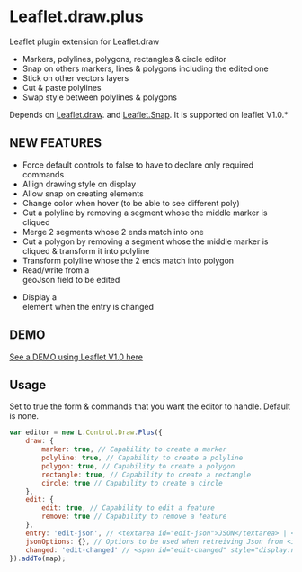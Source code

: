 Leaflet.draw.plus
====================

Leaflet plugin extension for Leaflet.draw
* Markers, polylines, polygons, rectangles & circle editor
* Snap on others markers, lines & polygons including the edited one
* Stick on other vectors layers
* Cut & paste polylines
* Swap style between polylines & polygons

Depends on [Leaflet.draw](https://github.com/Leaflet/Leaflet.draw).
and [Leaflet.Snap](https://github.com/makinacorpus/Leaflet.Snap).
It is supported on leaflet V1.0.*

NEW FEATURES
------------
* Force default controls to false to have to declare only required commands
* Allign drawing style on display
* Allow snap on creating elements
* Change color when hover (to be able to see different poly)
* Cut a polyline by removing a segment whose the middle marker is cliqued
* Merge 2 segments whose 2 ends match into one
* Cut a polygon by removing a segment whose the middle marker is cliqued & transform it into polyline
* Transform polyline whose the 2 ends match into polygon
* Read/write from a <form> geoJson field to be edited
* Display a <div> element when the entry is changed

DEMO
----
[See a DEMO using Leaflet V1.0 here](https://dominique92.github.io/MyLeaflet/src/Leaflet.draw.plus/)

Usage
-----
Set to true the form & commands that you want the editor to handle.
Default is none.

```javascript
var editor = new L.Control.Draw.Plus({
	draw: {
		marker: true, // Capability to create a marker
		polyline: true, // Capability to create a polyline
		polygon: true, // Capability to create a polygon
		rectangle: true, // Capability to create a rectangle
		circle: true // Capability to create a circle
	},
	edit: {
		edit: true, // Capability to edit a feature
		remove: true // Capability to remove a feature
	},
	entry: 'edit-json', // <textarea id="edit-json">JSON</textarea> | <input type="hidden" id="edit-json" name="xxx" value="JSON"> : geoJson field to be edited
	jsonOptions: {}, // Options to be used when retreiving Json from <input />
	changed: 'edit-changed' // <span id="edit-changed" style="display:none">changed</span> : warn changes to be saved
}).addTo(map);
```
